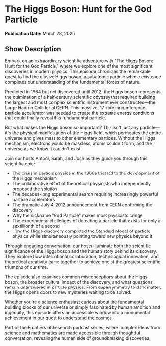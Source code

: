 # The Higgs Boson: Hunt for the God Particle
**Publication Date:** March 28, 2025


## Show Description

Embark on an extraordinary scientific adventure with "The Higgs Boson: Hunt for the God Particle," where we explore one of the most significant discoveries in modern physics. This episode chronicles the remarkable quest to find the elusive Higgs boson, a subatomic particle whose existence completes our understanding of the fundamental forces of nature.

Predicted in 1964 but not discovered until 2012, the Higgs boson represents the culmination of a half-century scientific odyssey that required building the largest and most complex scientific instrument ever constructed—the Large Hadron Collider at CERN. This massive, 17-mile circumference particle accelerator was needed to create the extreme energy conditions that could finally reveal this fundamental particle.

But what makes the Higgs boson so important? This isn't just any particle—it's the physical manifestation of the Higgs field, which permeates the entire universe and gives mass to other elementary particles. Without the Higgs mechanism, electrons would be massless, atoms couldn't form, and the universe as we know it couldn't exist.

Join our hosts Antoni, Sarah, and Josh as they guide you through this scientific epic:

- The crisis in particle physics in the 1960s that led to the development of the Higgs mechanism
- The collaborative effort of theoretical physicists who independently proposed the solution
- The decades-long experimental search requiring increasingly powerful particle accelerators
- The dramatic July 4, 2012 announcement from CERN confirming the discovery
- Why the nickname "God Particle" makes most physicists cringe
- The experimental challenges of detecting a particle that exists for only a sextillionth of a second
- How the Higgs discovery completed the Standard Model of particle physics while simultaneously pointing toward new physics beyond it

Through engaging conversation, our hosts illuminate both the scientific significance of the Higgs boson and the human story behind its discovery. They explore how international collaboration, technological innovation, and theoretical creativity came together to achieve one of the greatest scientific triumphs of our time.

The episode also examines common misconceptions about the Higgs boson, the broader cultural impact of the discovery, and what questions remain unanswered in particle physics. From supersymmetry to dark matter, the Higgs opens doors to new mysteries waiting to be solved.

Whether you're a science enthusiast curious about the fundamental building blocks of our universe or simply fascinated by human ambition and ingenuity, this episode offers an accessible window into a monumental achievement in our quest to understand the cosmos.

Part of the Frontiers of Research podcast series, where complex ideas from science and mathematics are made accessible through thoughtful conversation, revealing the human side of groundbreaking discoveries. 